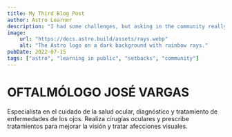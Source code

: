 ```yaml
---
title: My Third Blog Post
author: Astro Learner
description: "I had some challenges, but asking in the community really helped!"
image:
    url: "https://docs.astro.build/assets/rays.webp"
    alt: "The Astro logo on a dark background with rainbow rays."
pubDate: 2022-07-15
tags: ["astro", "learning in public", "setbacks", "community"]
---
```

# OFTALMÓLOGO JOSÉ VARGAS

Especialista en el cuidado de la salud ocular, diagnóstico y tratamiento de enfermedades de los ojos. Realiza cirugías oculares y prescribe tratamientos para mejorar la visión y tratar afecciones visuales.